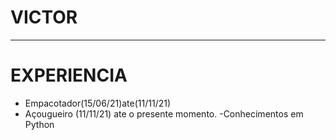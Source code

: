 # VICTOR 

---

# EXPERIENCIA

- Empacotador(15/06/21)ate(11/11/21)
- Açougueiro (11/11/21) ate o presente momento.
-Conhecimentos em Python

